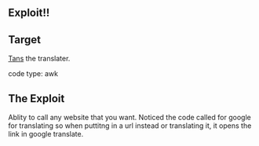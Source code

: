 ## Exploit!!

## Target 
[Tans](https://github.com/soimort/translate-shell) the translater.

code type: awk 

## The Exploit

Ablity to call any website that you want. Noticed the code called for google for translating so when puttitng in a url instead or translating it, it opens the link in google translate. 


